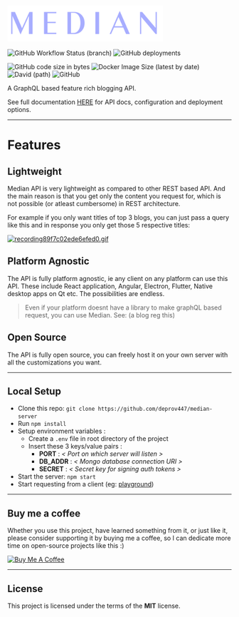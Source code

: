 <img src="./src/frontend/static/fullLength.png" width="350" height="80"/>

![GitHub Workflow Status (branch)](https://img.shields.io/github/workflow/status/deprov447/median-api/Node.js%20CI/master?style=for-the-badge)
![GitHub deployments](https://img.shields.io/github/deployments/deprov447/median-api/server-median?label=Deployment%20state&style=for-the-badge)

![GitHub code size in bytes](https://img.shields.io/github/languages/code-size/deprov447/median-api?style=for-the-badge)
![Docker Image Size (latest by date)](https://img.shields.io/docker/image-size/deprov447/median-api?style=for-the-badge)
![David (path)](https://img.shields.io/david/deprov447/median-server?style=for-the-badge)
![GitHub](https://img.shields.io/github/license/deprov447/median-server?style=for-the-badge)

A GraphQL based feature rich blogging API.

See full documentation [HERE](https://server-median.herokuapp.com) for API docs, configuration and deployment options.

---

# Features

## Lightweight

Median API is very lightweight as compared to other REST based API. And the main reason is that you get only the content you request for, which is not possible (or atleast cumbersome) in REST architecture.

For example if you only want titles of top 3 blogs, you can just pass a query like this and in response you only get those 5 respective titles:

[![recording89f7c02ede6efed0.gif](https://s9.gifyu.com/images/recording89f7c02ede6efed0.gif)](https://gifyu.com/image/J5h1)

## Platform Agnostic

The API is fully platform agnostic, ie any client on any platform can use this API. These include React application, Angular, Electron, Flutter, Native desktop apps on Qt etc. The possibilities are endless.

> Even if your platform doesnt have a library to make graphQL based request, you can use Median. See: (a blog reg this)

## Open Source

The API is fully open source, you can freely host it on your own server with all the customizations you want.

---

## Local Setup

- Clone this repo: `git clone https://github.com/deprov447/median-server`
- Run `npm install`
- Setup environment variables :
  - Create a `.env` file in root directory of the project
  - Insert these 3 keys/value pairs :
    - **PORT** : _< Port on which server will listen >_
    - **DB_ADDR** : _< Mongo database connection URI >_
    - **SECRET** : _< Secret key for signing auth tokens >_
- Start the server: `npm start`
- Start requesting from a client (eg: [playground](https://server-median.herokuapp.com/client))

---

## Buy me a coffee

Whether you use this project, have learned something from it, or just like it, please consider supporting it by buying me a coffee, so I can dedicate more time on open-source projects like this :)

<a href="https://www.buymeacoffee.com/deprov447" target="_blank"><img src="https://www.buymeacoffee.com/assets/img/guidelines/download-assets-sm-1.svg" alt="Buy Me A Coffee" ></a>

---

## License

This project is licensed under the terms of the **MIT** license.
